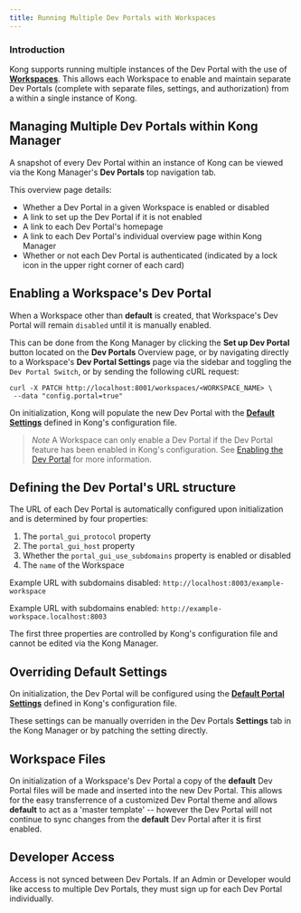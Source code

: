 ```yaml
---
title: Running Multiple Dev Portals with Workspaces
---
```


### Introduction

Kong supports running multiple instances of the Dev Portal with the use of
[**Workspaces**](/enterprise/{{page.kong_version}}/admin-api/workspaces/reference/). This allows each Workspace to enable
and maintain separate Dev Portals (complete with separate files, settings, and
authorization) from a within a single instance of Kong.

## Managing Multiple Dev Portals within Kong Manager

A snapshot of every Dev Portal within an instance of Kong can be viewed via
the Kong Manager's **Dev Portals** top navigation tab.

This overview page details:

- Whether a Dev Portal in a given Workspace is enabled or disabled
- A link to set up the Dev Portal if it is not enabled
- A link to each Dev Portal's homepage
- A link to each Dev Portal's individual overview page within Kong Manager
- Whether or not each Dev Portal is authenticated (indicated by a lock icon
in the upper right corner of each card)


## Enabling a Workspace's Dev Portal

When a Workspace other than **default** is created, that Workspace's Dev Portal
will remain `disabled` until it is manually enabled.

This can be done from the Kong Manager by clicking the **Set up Dev Portal**
button located on the **Dev Portals** Overview page, or by navigating directly
to a Workspace's **Dev Portal Settings** page via the sidebar and toggling the
`Dev Portal Switch`, or by sending the following cURL request:

```
curl -X PATCH http://localhost:8001/workspaces/<WORKSPACE_NAME> \
 --data "config.portal=true"
```

On initialization, Kong will populate the new Dev Portal with the [**Default Settings**](#defining-dev-portals-default-settings) defined in Kong's configuration file.

>*Note* A Workspace can only enable a Dev Portal if the Dev Portal feature has been enabled in Kong's configuration. See [Enabling the Dev Portal](/enterprise/{{page.kong_version}}/developer-portal/configuration/) for more information.


## Defining the Dev Portal's URL structure

The URL of each Dev Portal is automatically configured upon initialization and
is determined by four properties:

1. The `portal_gui_protocol` property
2. The `portal_gui_host` property
3. Whether the `portal_gui_use_subdomains` property is enabled or disabled
4. The `name` of the Workspace

Example URL with subdomains disabled: `http://localhost:8003/example-workspace`

Example URL with subdomains enabled: `http://example-workspace.localhost:8003`

The first three properties are controlled by Kong's configuration file and
cannot be edited via the Kong Manager.

## Overriding Default Settings

On initialization, the Dev Portal will be configured using the [**Default Portal Settings**](/enterprise/{{page.kong_version}}/developer-portal/configuration/workspaces/#overriding-default-settings) defined in Kong's configuration file.

These settings can be manually overriden in the Dev Portals **Settings** tab
in the Kong Manager or by patching the setting directly.

## Workspace Files

On initialization of a Workspace's Dev Portal a copy of the **default** Dev Portal files will be made and inserted into the new Dev Portal. This allows for the easy transferrence of a customized Dev Portal theme and allows **default** to act as a 'master template' -- however the Dev Portal will not continue to sync changes from the **default** Dev Portal after it is first enabled.

## Developer Access

Access is not synced between Dev Portals. If an Admin or Developer would like access to multiple Dev Portals, they must sign up for each Dev Portal individually.
